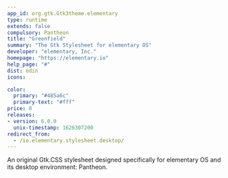 ```yaml
---
app_id: org.gtk.Gtk3theme.elementary
type: runtime
extends: false
compulsory: Pantheon
title: "Greenfield"
summary: "The Gtk Stylesheet for elementary OS"
developer: "elementary, Inc."
homepage: "https://elementary.io"
help_page: "#"
dist: odin
icons:

color:
  primary: "#485a6c"
  primary-text: "#fff"
price: 0
releases:
- version: 6.0.0
  unix-timestamp: 1626307200
redirect_from:
  - /io.elementary.stylesheet.desktop/
---
```


<p>An original Gtk.CSS stylesheet designed specifically for elementary OS and its desktop environment: Pantheon.</p>